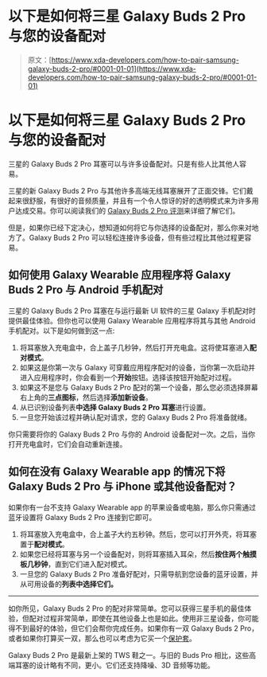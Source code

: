 # 以下是如何将三星 Galaxy Buds 2 Pro 与您的设备配对

> 原文：[https://www.xda-developers.com/how-to-pair-samsung-galaxy-buds-2-pro/#0001-01-01](https://www.xda-developers.com/how-to-pair-samsung-galaxy-buds-2-pro/#0001-01-01)

# 以下是如何将三星 Galaxy Buds 2 Pro 与您的设备配对

三星的 Galaxy Buds 2 Pro 耳塞可以与许多设备配对。只是有些人比其他人容易。

三星的新 Galaxy Buds 2 Pro 与其他许多高端无线耳塞展开了正面交锋。它们戴起来很舒服，有很好的音频质量，并且有一个令人惊讶的好的透明模式来为许多用户达成交易。你可以阅读我们的 [Galaxy Buds 2 Pro 评测](https://www.xda-developers.com/samsung-galaxy-buds-2-pro-review/)来详细了解它们。

但是，如果你已经下定决心，想知道如何将它与你选择的设备配对，那么你来对地方了。Galaxy Buds 2 Pro 可以轻松连接许多设备，但有些过程比其他过程更容易。

## 如何使用 Galaxy Wearable 应用程序将 Galaxy Buds 2 Pro 与 Android 手机配对

三星的 Galaxy Buds 2 Pro 耳塞在与运行最新 UI 软件的三星 Galaxy 手机配对时提供最佳体验。但你也可以使用 Galaxy Wearable 应用程序将其与其他 Android 手机配对。以下是如何做到这一点:

1.  将耳塞放入充电盒中，合上盖子几秒钟，然后打开充电盒。这将使耳塞进入**配对模式**。
2.  如果这是你第一次与 Galaxy 可穿戴应用程序配对的设备，当你第一次启动并进入应用程序时，你会看到一个**开始**按钮。选择该按钮开始配对过程。
3.  如果这不是您与 Galaxy Buds 2 Pro 配对的第一个设备，那么您必须选择屏幕右上角的**三点图标**，然后选择**添加新设备**。
4.  从已识别设备列表**中选择 Galaxy Buds 2 Pro 耳塞**进行设置。
5.  一旦您开始该过程并确认配对请求，您的 Galaxy Buds 2 Pro 将准备就绪。

你只需要将你的 Galaxy Buds 2 Pro 与你的 Android 设备配对一次。之后，当你打开充电盒时，它们会自动重新连接。

## 如何在没有 Galaxy Wearable app 的情况下将 Galaxy Buds 2 Pro 与 iPhone 或其他设备配对？

如果你有一台不支持 Galaxy Wearable app 的苹果设备或电脑，那么你只需通过蓝牙设置将 Galaxy Buds 2 Pro 连接到它即可。

1.  将耳塞放入充电盒中，合上盖子大约五秒钟。然后，您可以打开外壳，将耳塞置于**配对模式**。
2.  如果您已经将耳塞与另一个设备配对，则将耳塞插入耳朵，然后**按住两个触摸板几秒钟**，直到它们进入配对模式。
3.  一旦您的 Galaxy Buds 2 Pro 准备好配对，只需导航到您设备的蓝牙设置，并从可用设备的**列表中选择它们。**

* * *

如你所见，Galaxy Buds 2 Pro 的配对非常简单。您可以获得三星手机的最佳体验，但配对过程非常简单，即使在其他设备上也是如此。使用非三星设备，你可能得不到最好的体验，但它们会帮你完成任务。如果你有一双 Galaxy Buds 2 Pro，或者如果你打算买一双，那么也可以考虑为它买一个[保护套](https://www.xda-developers.com/best-samsung-galaxy-buds-2-pro-cases/)。

Galaxy Buds 2 Pro 是最新上架的 TWS 鞋之一。与旧的 Buds Pro 相比，这些高端耳塞的设计略有不同，更小。它们还支持降噪、3D 音频等功能。